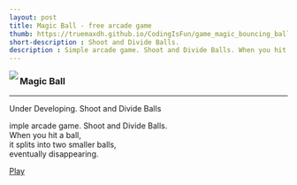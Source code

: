 ```yaml
---
layout: post
title: Magic Ball - free arcade game
thumb: https://truemaxdh.github.io/CodingIsFun/game_magic_bouncing_ball/icon.png
short-description : Shoot and Divide Balls.
description : Simple arcade game. Shoot and Divide Balls. When you hit a ball, it splits into two smaller balls, eventually disappearing.
---
```

<img src="https://truemaxdh.github.io/CodingIsFun/game_magic_bouncing_ball/icon.png" align="left" class="img">
<h3>Magic Ball</h3>
<hr>
<p>Under Developing. Shoot and Divide Balls</p>
<p class="detail">
  imple arcade game. Shoot and Divide Balls. <br>
  When you hit a ball, <br>
  it splits into two smaller balls, <br>
  eventually disappearing.<br>

  <a href="#" class="cta" onclick="openPopupHor('https://truemaxdh.github.io/CodingIsFun/game_magic_bouncing_ball/');">Play</a>
</p>
